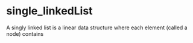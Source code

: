 # single_linkedList
A singly linked list is a linear data structure where each element (called a node) contains


